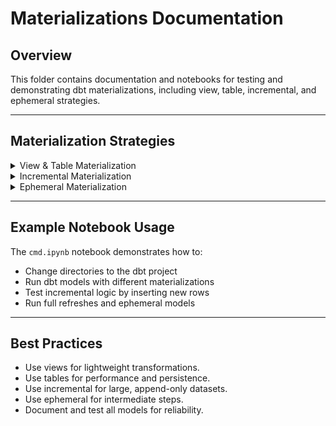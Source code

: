 # Materializations Documentation

## Overview
This folder contains documentation and notebooks for testing and demonstrating dbt materializations, including view, table, incremental, and ephemeral strategies.

---

## Materialization Strategies
<details>
<summary>View & Table Materialization</summary>

```yaml
models:
  dbtsnowflake:
    +materialized: view # default as view
    dim: # dim folder as table
      +materialized: table
```
- **View**: Lightweight, always up-to-date with source data.
- **Table**: Persistent, faster for large queries, refreshed on dbt run.
</details>

<details>
<summary>Incremental Materialization</summary>
- Allows models to process only new or changed data.
- Example test:
  ```sql
  insert into AIRBNB.RAW.RAW_REVIEWS values (3176, current_timestamp(), 'Anil', 'excellent stay!', 'positive');
  ```
- Run with:
  ```shell
  dbt run --full-refresh
  ```
</details>

<details>
<summary>Ephemeral Materialization</summary>

```yaml
models:
  dbtsnowflake:
    +materialized: view
    dim:
      +materialized: table
    raw:
      +materialized: ephemeral
```
- **Ephemeral**: Used for intermediate transformations, not persisted in the database.
</details>

---

## Example Notebook Usage
The `cmd.ipynb` notebook demonstrates how to:
- Change directories to the dbt project
- Run dbt models with different materializations
- Test incremental logic by inserting new rows
- Run full refreshes and ephemeral models

---

## Best Practices
- Use views for lightweight transformations.
- Use tables for performance and persistence.
- Use incremental for large, append-only datasets.
- Use ephemeral for intermediate steps.
- Document and test all models for reliability.
